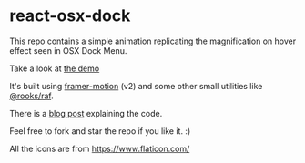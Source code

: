 # react-osx-dock

This repo contains a simple animation replicating the magnification on hover effect seen in OSX Dock Menu.

Take a look at [the demo](http://framer-motion-osx-dock.surge.sh/)

It's built using [framer-motion](https://github.com/framer/motion) (v2) and some other small utilities like [@rooks/raf](https://www.npmjs.com/package/@rooks/use-raf).

There is a [blog post](https://able.bio/drenther/creating-macos-dock-like-animation-in-react-using-framer-motion--2d5cbc0e) explaining the code.

Feel free to fork and star the repo if you like it. :)

All the icons are from https://www.flaticon.com/
